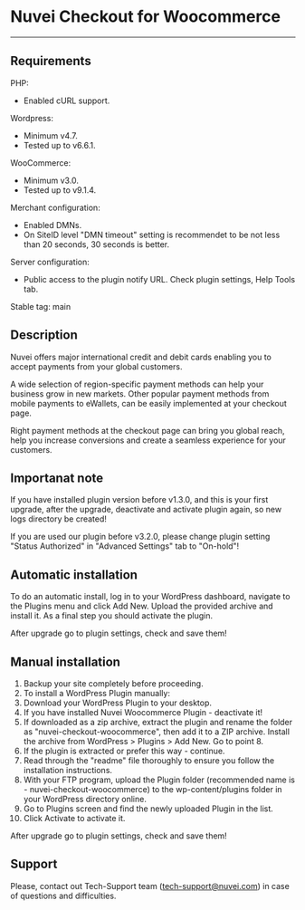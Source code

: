 # Nuvei Checkout for Woocommerce

---

## Requirements
PHP: 
  - Enabled cURL support.

Wordpress: 
  - Minimum v4.7.
  - Tested up to v6.6.1.

WooCommerce: 
  - Minimum v3.0.
  - Tested up to v9.1.4.

Merchant configuration: 
  - Enabled DMNs.
  - On SiteID level "DMN  timeout" setting is recommendet to be not less than 20 seconds, 30 seconds is better.

Server configuration: 
  - Public access to the plugin notify URL. Check plugin settings, Help Tools tab.

Stable tag: main

## Description
Nuvei offers major international credit and debit cards enabling you to accept payments from your global customers. 

A wide selection of region-specific payment methods can help your business grow in new markets. Other popular payment methods from mobile payments to eWallets, can be easily implemented at your checkout page.

Right payment methods at the checkout page can bring you global reach, help you increase conversions and create a seamless experience for your customers.

## Importanat note
If you have installed plugin version before v1.3.0, and this is your first upgrade, after the upgrade, deactivate and activate plugin again, so new logs directory be created!

If you are used our plugin before v3.2.0, please change plugin setting "Status Authorized" in "Advanced Settings" tab to "On-hold"!

## Automatic installation
To do an automatic install, log in to your WordPress dashboard, navigate to the Plugins menu and click Add New. Upload the provided archive and install it. As a final step you should activate the plugin.

After upgrade go to plugin settings, check and save them!

## Manual installation
1. Backup your site completely before proceeding.
2. To install a WordPress Plugin manually:
3. Download your WordPress Plugin to your desktop.
4. If you have installed Nuvei Woocommerce Plugin - deactivate it!
5. If downloaded as a zip archive, extract the plugin and rename the folder as "nuvei-checkout-woocommerce", then add it to a ZIP archive. Install the archive from WordPress > Plugins > Add New. Go to point 8.
6. If the plugin is extracted or prefer this way - continue.
7. Read through the "readme" file thoroughly to ensure you follow the installation instructions.
8. With your FTP program, upload the Plugin folder (recommended name is - nuvei-checkout-woocommerce) to the wp-content/plugins folder in your WordPress directory online.
9. Go to Plugins screen and find the newly uploaded Plugin in the list.
10. Click Activate to activate it.

After upgrade go to plugin settings, check and save them!

## Support
Please, contact out Tech-Support team (tech-support@nuvei.com) in case of questions and difficulties.
